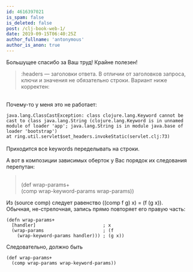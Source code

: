 ```yaml
---
id: 4616397021
is_spam: false
is_deleted: false
post: /clj-book-web-1/
date: 2019-09-15T06:40:25Z
author_fullname: 'antonymous'
author_is_anon: true
---
```


<p>Большущее спасибо за Ваш труд! Крайне полезен!</p><p></p><blockquote>:headers — заголовки ответа. В отличии от заголовков запроса, ключи и значения не обязательно строки. Вариант ниже корректен:</blockquote><p><br>Почему-то у меня это не работает:<br><code><br>java.lang.ClassCastException: class clojure.lang.Keyword cannot be cast to class java.lang.String (clojure.lang.Keyword is in unnamed module of loader 'app'; java.lang.String is in module java.base of loader 'bootstrap')<br>at ring.util.servlet$set_headers.invokeStatic(servlet.clj:73)<br></code><br>Приходится все keywords переделывать на строки.</p><p>А вот в композиции зависимых оберток у Вас порядок их следования перепутан:<br></p><blockquote><br>(def wrap-params+<br>  (comp wrap-keyword-params wrap-params))<br></blockquote><p></p><p>Из (source comp) следует равенство ((comp f g) x) = (f (g x)).<br>Обычная, не-стрелочная, запись прямо повторяет его правую часть:<br><code><br>(defn wrap-params+<br>  [handler]                         ; x<br>  (wrap-params                      ; (f<br>    (wrap-keyword-params handler))) ; (g x))<br></code></p><p>Следовательно, должно быть <br><code><br>(def wrap-params+<br>  (comp wrap-params wrap-keyword-params))<br></code></p>

